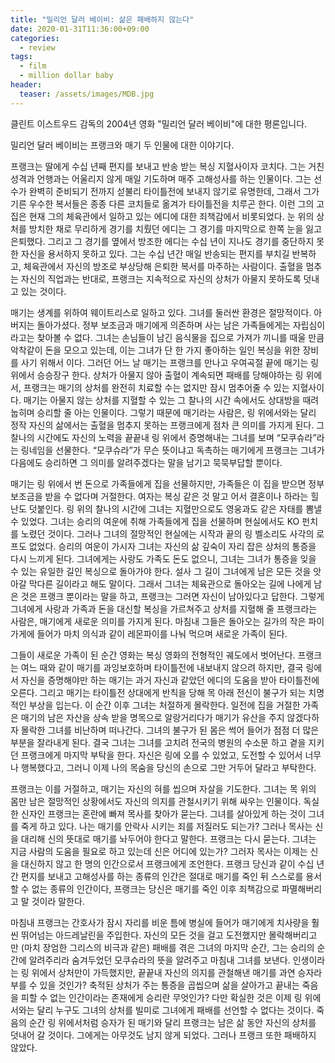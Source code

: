 ```yaml
---
title: "밀리언 달러 베이비: 삶은 패배하지 않는다"
date: 2020-01-31T11:36:00+09:00
categories:
  - review
tags:
  - film
  - million dollar baby
header:
  teaser: /assets/images/MDB.jpg
---
```


클린트 이스트우드 감독의 2004년 영화 "밀리언 달러 베이비"에 대한 평론입니다. 

밀리언 달러 베이비는 프랭크와 매기 두 인물에 대한 이야기다.  

프랭크는 딸에게 수십 년째 편지를 보내고 반송 받는 복싱 지혈사이자 코치다. 그는 거친 성격과 언행과는 어울리지 않게 매일 기도하며 매주 고해성사를 하는 인물이다. 그는 선수가 완벽히 준비되기 전까지 섣불리 타이틀전에 보내지 않기로 유명한데, 그래서 그가 기른 우수한 복서들은 종종 다른 코치들로 옮겨가 타이틀전을 치루곤 한다. 이런 그의 고집은 현재 그의 체육관에서 일하고 있는 에디에 대한 죄책감에서 비롯되었다. 눈 위의 상처를 방치한 채로 무리하게 경기를 치뤘던 에디는 그 경기를 마지막으로 한쪽 눈을 잃고 은퇴했다. 그리고 그 경기를 옆에서 방조한 에디는 수십 년이 지나도 경기를 중단하지 못한 자신을 용서하지 못하고 있다. 그는 수십 년간 매일 반송되는 편지를 부치길 반복하고, 체육관에서 자신의 방조로 부상당해 은퇴한 복서를 마주하는 사람이다. 출혈을 멈추는 자신의 직업과는 반대로, 프랭크는 지속적으로 자신의 상처가 아물지 못하도록 덧내고 있는 것이다.

매기는 생계를 위하여 웨이트리스로 일하고 있다. 그녀를 둘러싼 환경은 절망적이다. 아버지는 돌아가셨다. 정부 보조금과 매기에게 의존하며 사는 남은 가족들에게는 자립심이라고는 찾아볼 수 없다. 그녀는 손님들이 남긴 음식물을 집으로 가져가 끼니를 때울 만큼 악착같이 돈을 모으고 있는데, 이는 그녀가 단 한 가지 좋아하는 일인 복싱을 위한 장비를 사기 위해서 이다. 그러던 어느 날 매기는 프랭크를 만나고 우여곡절 끝에 매기는 링 위에서 승승장구 한다. 상처가 아물지 않아 출혈이 계속되면 패배를 당해야하는 링 위에서, 프랭크는 매기의 상처를 완전히 치료할 수는 없지만 잠시 멈추어줄 수 있는 지혈사이다. 매기는 아물지 않는 상처를 지혈할 수 있는 그 찰나의 시간 속에서도 상대방을 때려눕히며 승리할 줄 아는 인물이다. 그렇기 때문에 매기라는 사람은, 링 위에서와는 달리 정작 자신의 삶에서는 출혈을 멈추지 못하는 프랭크에게 점차 큰 의미를 가지게 된다. 그 찰나의 시간에도 자신의 노력을 끝끝내 링 위에서 증명해내는 그녀를 보며 “모쿠슈라”라는 링네임을 선물한다. “모쿠슈라”가 무슨 뜻이냐고 독촉하는 매기에게 프랭크는 그녀가 다음에도 승리하면 그 의미를 알려주겠다는 말을 남기고 묵묵부답할 뿐이다. 

매기는 링 위에서 번 돈으로 가족들에게 집을 선물하지만, 가족들은 이 집을 받으면 정부 보조금을 받을 수 없다며 거절한다. 여자는 복싱 같은 것 말고 어서 결혼이나 하라는 힐난도 덧붙인다. 링 위의 찰나의 시간에 그녀는 지혈만으로도 영웅과도 같은 자태를 뽐낼 수 있었다. 그녀는 승리의 여운에 취해 가족들에게 집을 선물하며 현실에서도 KO 펀치를 노렸던 것이다. 그러나 그녀의 절망적인 현실에는 시작과 끝의 링 벨소리도 사각의 로프도 없었다. 승리의 여운이 가시자 그녀는 자신의 삶 깊숙이 자리 잡은 상처의 통증을 다시 느끼게 된다. 그녀에게는 사랑도 가족도 돈도 없으니, 그녀는 그녀가 통증을 잊을 수 있는 유일한 길인 복싱으로 돌아가야 한다. 설사 그 길이 그녀에게 남은 모든 것을 앗아갈 막다른 길이라고 해도 말이다. 그래서 그녀는 체육관으로 돌아오는 길에 나에게 남은 것은 프랭크 뿐이라는 말을 하고, 프랭크는 그러면 자신이 남아있다고 답한다. 그렇게 그녀에게 사랑과 가족과 돈을 대신할 복싱을 가르쳐주고 상처를 지혈해 줄 프랭크라는 사람은, 매기에게 새로운 의미를 가지게 된다. 마침내 그들은 돌아오는 길가의 작은 파이 가게에 들어가 마치 의식과 같이 레몬파이를 나눠 먹으며 새로운 가족이 된다. 

그들이 새로운 가족이 된 순간 영화는 복싱 영화의 전형적인 궤도에서 벗어난다. 프랭크는 여느 때와 같이 매기를 과잉보호하며 타이틀전에 내보내지 않으려 하지만, 결국 링에서 자신을 증명해야만 하는 매기는 과거 자신과 같았던 에디의 도움을 받아 타이틀전에 오른다. 그리고 매기는 타이틀전 상대에게 반칙을 당해 목 아래 전신이 불구가 되는 치명적인 부상을 입는다. 이 순간 이후 그녀는 처절하게 몰락한다. 일전에 집을 거절한 가족은 매기의 남은 자산을 상속 받을 명목으로 알랑거리다가 매기가 유산을 주지 않겠다하자 몰락한 그녀를 비난하며 떠나간다. 그녀의 불구가 된 몸은 썩어 들어가 점점 더 많은 부분을 잘라내게 된다. 결국 그녀는 그녀를 고치려 전국의 병원의 수소문 하고 곁을 지키던 프랭크에게 마지막 부탁을 한다. 자신은 링에 오를 수 있었고, 도전할 수 있어서 너무나 행복했다고, 그러니 이제 나의 목숨을 당신의 손으로 그만 거두어 달라고 부탁한다.

프랭크는 이를 거절하고, 매기는 자신의 혀를 씹으며 자살을 기도한다. 그녀는 목 위의 몸만 남은 절망적인 상황에서도 자신의 의지를 관철시키기 위해 싸우는 인물이다. 독실한 신자인 프랭크는 혼란에 빠져 목사를 찾아가 묻는다. 그녀를 살아있게 하는 것이 그녀를 죽게 하고 있다. 나는 매기를 안락사 시키는 죄를 저질러도 되는가? 그러나 목사는 신을 대리해 신의 뜻대로 매기를 놔두어야 한다고 말한다. 프랭크는 다시 묻는다. 그녀는 지금 사람의 도움을 필요로 하고 있는데 신은 어디에 있는가? 그러자 목사는 이제는 신을 대신하지 않고 한 명의 인간으로서 프랭크에게 조언한다. 프랭크 당신과 같이 수십 년간 편지를 보내고 고해성사를 하는 종류의 인간은 절대로 매기를 죽인 뒤 스스로를 용서할 수 없는 종류의 인간이다, 프랭크는 당신은 매기를 죽인 이후 죄책감으로 파멸해버리고 말 것이라 말한다.

마침내 프랭크는 간호사가 잠시 자리를 비운 틈에 병실에 들어가 매기에게 치사량을 훨씬 뛰어넘는 아드레날린을 주입한다. 자신의 모든 것을 걸고 도전했지만 몰락해버리고 만 (마치 장엄한 그리스의 비극과 같은) 패배를 겪은 그녀의 마지막 순간, 그는 승리의 순간에 알려주리라 숨겨두었던 모쿠슈라의 뜻을 알려주고 마침내 그녀를 보낸다. 인생이라는 링 위에서 상처만이 가득했지만, 끝끝내 자신의 의지를 관철해낸 매기를 과연 승자라 부를 수 있을 것인가? 축적된 상처가 주는 통증을 곱씹으며 삶을 살아가고 끝내는 죽음을 피할 수 없는 인간이라는 존재에게 승리란 무엇인가? 다만 확실한 것은 이제 링 위에서와는 달리 누구도 그녀의 상처를 빌미로 그녀에게 패배를 선언할 수 없다는 것이다. 죽음의 순간 링 위에서처럼 승자가 된 매기와 달리 프랭크는 남은 삶 동안 자신의 상처를 덧내어 갈 것이다. 그에게는 아무것도 남지 않게 되었다. 그러나 프랭크 또한 패배하지 않았다.

<img src="{{ site.url }}{{ site.baseurl }}/assets/images/MDB.jpg" alt="">
